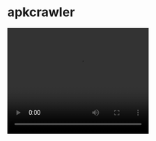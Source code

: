 # apkcrawler

<video width="320" height="240" controls>
  <source src="demo.mov" type="video/mp4">
</video>